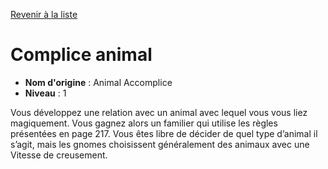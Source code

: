 [Revenir à la liste](list.md)

# Complice animal

 * **Nom d'origine** : Animal Accomplice
 * **Niveau** : 1


<p>Vous développez une relation avec un animal avec lequel vous vous liez magiquement. Vous gagnez alors un familier qui utilise les règles présentées en page 217. Vous êtes libre de décider de quel type d’animal il s’agit, mais les gnomes choisissent généralement des animaux avec une Vitesse de creusement.</p>